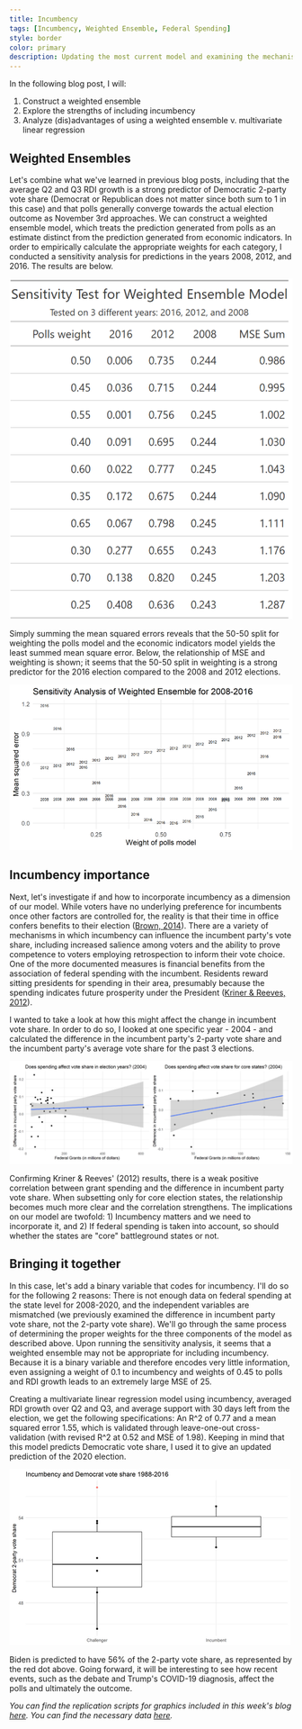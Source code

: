 ```yaml
---
title: Incumbency
tags: [Incumbency, Weighted Ensemble, Federal Spending]
style: border
color: primary
description: Updating the most current model and examining the mechanisms through which incumbency may affect the incumbent party's 2-party vote share.
---
```


In the following blog post, I will:
1. Construct a weighted ensemble
2. Explore the strengths of including incumbency
3. Analyze (dis)advantages of using a weighted ensemble v. multivariate linear regression

## Weighted Ensembles
Let's combine what we've learned in previous blog posts, including that the average Q2 and Q3 RDI growth is a strong predictor of Democratic 2-party vote share (Democrat or Republican does not matter since both sum to 1 in this case) and that polls generally converge towards the actual election outcome as November 3rd approaches. We can construct a weighted ensemble model, which treats the prediction generated from polls as an estimate distinct from the prediction generated from economic indicators. In order to empirically calculate the appropriate weights for each category, I conducted a sensitivity analysis for predictions in the years 2008, 2012, and 2016. The results are below.

![](../figures/weights_gt.png)

Simply summing the mean squared errors reveals that the 50-50 split for weighting the polls model and the economic indicators model yields the least summed mean square error. Below, the relationship of MSE and weighting is shown; it seems that the 50-50 split in weighting is a strong predictor for the 2016 election compared to the 2008 and 2012 elections.

![](../figures/sensitive.png)

## Incumbency importance
Next, let's investigate if and how to incorporate incumbency as a dimension of our model. While voters have no underlying preference for incumbents once other factors are controlled for, the reality is that their time in office confers benefits to their election ([Brown, 2014](https://www-cambridge-org.ezp-prod1.hul.harvard.edu/core/services/aop-cambridge-core/content/view/ECFE39E003912F8AF65C2AD14A34BD8C/S2052263014000062a.pdf/div-class-title-voters-don-t-care-much-about-incumbency-div.pdf)). There are a variety of mechanisms in which incumbency can influence the incumbent party's vote share, including increased salience among voters and the ability to prove competence to voters employing retrospection to inform their vote choice. One of the more documented measures is financial benefits from the association of federal spending with the incumbent. Residents reward sitting presidents for spending in their area, presumably because the spending indicates future prosperity under the President ([Kriner & Reeves, 2012](https://www-cambridge-org.ezp-prod1.hul.harvard.edu/core/services/aop-cambridge-core/content/view/D7E15E901EA52BF92E5986626766224F/S0003055412000159a.pdf/div-class-title-the-influence-of-federal-spending-on-presidential-elections-div.pdf)).

I wanted to take a look at how this might affect the change in incumbent vote share. In order to do so, I looked at one specific year - 2004 - and calculated the difference in the incumbent party's 2-party vote share and the incumbent party's average vote share for the past 3 elections.

![](../figures/spending_core.png)

Confirming Kriner & Reeves' (2012) results, there is a weak positive correlation between grant spending and the difference in incumbent party vote share. When subsetting only for core election states, the relationship becomes much more clear and the correlation strengthens. The implications on our model are twofold: 1) Incumbency matters and we need to incorporate it, and 2) If federal spending is taken into account, so should whether the states are "core" battleground states or not.

## Bringing it together
In this case, let's add a binary variable that codes for incumbency. I'll do so for the following 2 reasons: There is not enough data on federal spending at the state level for 2008-2020, and the independent variables are mismatched (we previously examined the difference in incumbent party vote share, not the 2-party vote share). We'll go through the same process of determining the proper weights for the three components of the model as described above. Upon running the sensitivity analysis, it seems that a weighted ensemble may not be appropriate for including incumbency. Because it is a binary variable and therefore encodes very little information, even assigning a weight of 0.1 to incumbency and weights of 0.45 to polls and RDI growth leads to an extremely large MSE of 25.

Creating a multivariate linear regression model using incumbency, averaged RDI growth over Q2 and Q3, and average support with 30 days left from the election, we get the following specifications: An R^2 of 0.77 and a mean squared error 1.55, which is validated through leave-one-out cross-validation (with revised R^2 at 0.52 and MSE of 1.98). Keeping in mind that this model predicts Democratic vote share, I used it to give an updated prediction of the 2020 election. 

![](../figures/2020pred.png)

Biden is predicted to have 56% of the 2-party vote share, as represented by the red dot above. Going forward, it will be interesting to see how recent events, such as the debate and Trump's COVID-19 diagnosis, affect the polls and ultimately the outcome.





*You can find the replication scripts for graphics included in this week's blog [here](https://github.com/caievelyn/election-analytics/blob/master/scripts/2019_10_04_script.R). You can find the necessary data [here](https://github.com/caievelyn/election-analytics/tree/master/data).*
